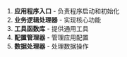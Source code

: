 
1. **应用程序入口** - 负责程序启动和初始化
2. **业务逻辑处理器** - 实现核心功能
3. **工具函数库** - 提供通用工具
4. **配置管理器** - 管理应用配置
5. **数据处理器** - 处理数据操作

